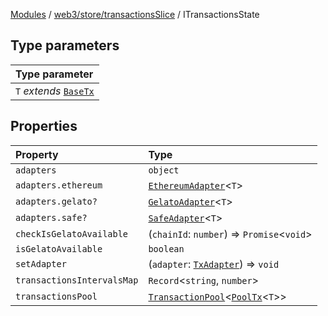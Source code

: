 [Modules](../../../../README.md) / [web3/store/transactionsSlice](../README.md) / ITransactionsState

## Type parameters

| Type parameter |
| :------ |
| `T` *extends* [`BaseTx`](../../../../TransactionAdapters/types/type-aliases/BaseTx.md) |

## Properties

| Property | Type |
| :------ | :------ |
| `adapters` | `object` |
| `adapters.ethereum` | [`EthereumAdapter`](../../../../TransactionAdapters/EthereumAdapter/classes/EthereumAdapter.md)\<`T`\> |
| `adapters.gelato?` | [`GelatoAdapter`](../../../../TransactionAdapters/GelatoAdapter/classes/GelatoAdapter.md)\<`T`\> |
| `adapters.safe?` | [`SafeAdapter`](../../../../TransactionAdapters/SafeAdapter/classes/SafeAdapter.md)\<`T`\> |
| `checkIsGelatoAvailable` | (`chainId`: `number`) => `Promise`\<`void`\> |
| `isGelatoAvailable` | `boolean` |
| `setAdapter` | (`adapter`: [`TxAdapter`](../../../../TransactionAdapters/types/enumerations/TxAdapter.md)) => `void` |
| `transactionsIntervalsMap` | `Record`\<`string`, `number`\> |
| `transactionsPool` | [`TransactionPool`](../type-aliases/TransactionPool.md)\<[`PoolTx`](../type-aliases/PoolTx.md)\<`T`\>\> |
